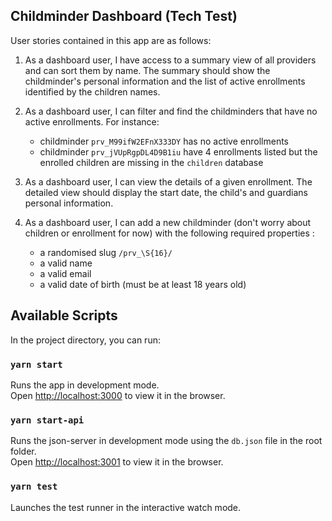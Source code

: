 ## Childminder Dashboard (Tech Test)

User stories contained in this app are as follows:

1. As a dashboard user, I have access to a summary view of all providers and can sort them by name. The summary should show the childminder's personal information and the list of active enrollments identified by the children names.

2. As a dashboard user, I can filter and find the childminders that have no active enrollments.
   For instance:

    - childminder `prv_M99ifW2EFnX333DY` has no active enrollments
    - childminder `prv_jVUpRgpDL4D9B1iu` have 4 enrollments listed but the enrolled children are missing in the `children` database

3. As a dashboard user, I can view the details of a given enrollment. The detailed view should display the start date, the child's and guardians personal information.

4. As a dashboard user, I can add a new childminder (don't worry about children or enrollment for now) with the following required properties :

    - a randomised slug `/prv_\S{16}/`
    - a valid name
    - a valid email
    - a valid date of birth (must be at least 18 years old)

## Available Scripts

In the project directory, you can run:

### `yarn start`

Runs the app in development mode.<br />
Open [http://localhost:3000](http://localhost:3000) to view it in the browser.

### `yarn start-api`

Runs the json-server in development mode using the `db.json` file in the root folder.<br />
Open [http://localhost:3001](http://localhost:3001) to view it in the browser.

### `yarn test`

Launches the test runner in the interactive watch mode.<br />
